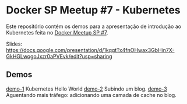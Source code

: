 # Docker SP Meetup #7 - Kubernetes

Este repositório contém os demos para a apresentação de introdução ao Kubernetes feita no [Docker Meetup SP #7](https://www.meetup.com/Docker-Sao-Paulo/events/232979696/).

Slides: https://docs.google.com/presentation/d/1kqgtTx4fnOHwax3GbHin7X-GkHGLwogoJxzr0aPVEvk/edit?usp=sharing

## Demos

[demo-1](demo-1/) Kubernetes Hello World
[demo-2](demo-2/) Subindo um blog. 
[demo-3](demo-3/) Aguentando mais tráfego: adicionando uma camada de cache no blog.

